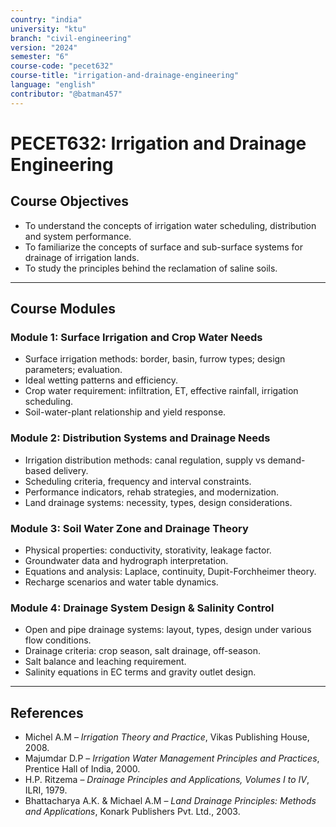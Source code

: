 ```yaml
---
country: "india"
university: "ktu"
branch: "civil-engineering"
version: "2024"
semester: "6"
course-code: "pecet632"
course-title: "irrigation-and-drainage-engineering"
language: "english"
contributor: "@batman457"
---
```


# PECET632: Irrigation and Drainage Engineering

## Course Objectives
- To understand the concepts of irrigation water scheduling, distribution and system performance.
- To familiarize the concepts of surface and sub-surface systems for drainage of irrigation lands.
- To study the principles behind the reclamation of saline soils.

---

## Course Modules

### Module 1: Surface Irrigation and Crop Water Needs
- Surface irrigation methods: border, basin, furrow types; design parameters; evaluation.
- Ideal wetting patterns and efficiency.
- Crop water requirement: infiltration, ET, effective rainfall, irrigation scheduling.
- Soil-water-plant relationship and yield response.

### Module 2: Distribution Systems and Drainage Needs
- Irrigation distribution methods: canal regulation, supply vs demand-based delivery.
- Scheduling criteria, frequency and interval constraints.
- Performance indicators, rehab strategies, and modernization.
- Land drainage systems: necessity, types, design considerations.

### Module 3: Soil Water Zone and Drainage Theory
- Physical properties: conductivity, storativity, leakage factor.
- Groundwater data and hydrograph interpretation.
- Equations and analysis: Laplace, continuity, Dupit-Forchheimer theory.
- Recharge scenarios and water table dynamics.

### Module 4: Drainage System Design & Salinity Control
- Open and pipe drainage systems: layout, types, design under various flow conditions.
- Drainage criteria: crop season, salt drainage, off-season.
- Salt balance and leaching requirement.
- Salinity equations in EC terms and gravity outlet design.

---

## References

- Michel A.M – *Irrigation Theory and Practice*, Vikas Publishing House, 2008.
- Majumdar D.P – *Irrigation Water Management Principles and Practices*, Prentice Hall of India, 2000.
- H.P. Ritzema – *Drainage Principles and Applications, Volumes I to IV*, ILRI, 1979.
- Bhattacharya A.K. & Michael A.M – *Land Drainage Principles: Methods and Applications*, Konark Publishers Pvt. Ltd., 2003.
